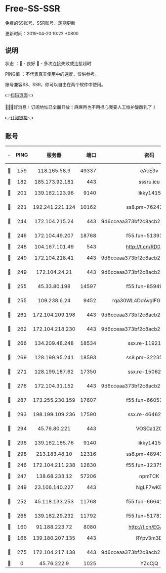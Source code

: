 # Free-SS-SSR

免费的SS账号、SSR账号，定期更新

更新时间：2019-04-20 10:22 +0800

## 说明

状态     ：🙂 - 良好 🙁 - 多次连接失败或连接超时

PING值   ：不代表真实使用中的速度，仅供参考。

账号兼容SS、SSR，你可以自由在两个软件中使用。

👉[扫码页面](https://liesauer.github.io/Free-SS-SSR/)👈

🎉🎉🎉好消息！订阅地址已全面开放！麻麻再也不用担心我要人工维护酸酸乳了！

👉[订阅链接](https://www.liesauer.net/yogurt/subscribe?ACCESS_TOKEN=DAYxR3mMaZAsaqUb)👈

## 账号

|-|PING|服务器|端口|密码|加密方式|区域|
|:----:|:----:|:-----:|-----:|:----:|:----:|:----:|
|🙂|159|118.165.58.9|49337|eAcE3v|chacha20-ietf|TW|
|🙂|182|185.173.92.181|443|sssru.icu|rc4-md5|RU|
|🙂|201|139.162.123.96|9140|likky1415|aes-256-cfb|JP|
|🙂|221|192.241.221.124|10162|ss8.pm-76247353|aes-256-cfb|US|
|🙂|244|172.104.215.24|443|9d6cceaa373bf2c8acb22e60b6a58be6|aes-256-cfb|US|
|🙂|246|172.104.49.207|18768|f55.fun-51393144|aes-256-cfb|SG|
|🙂|248|104.167.101.49|543|http://t.cn/RD0D7sx|rc4-md5|CA|
|🙂|249|172.104.218.41|443|9d6cceaa373bf2c8acb22e60b6a58be6|aes-256-cfb|US|
|🙂|249|172.104.24.21|443|9d6cceaa373bf2c8acb22e60b6a58be6|aes-256-cfb|US|
|🙂|255|45.33.80.198|14597|f55.fun-85949731|aes-256-cfb|US|
|🙂|255|109.238.6.24|9452|rqa30WL4DdAvgIFG6Fs3znzTa|aes-256-cfb|FR|
|🙂|261|172.104.209.198|443|9d6cceaa373bf2c8acb22e60b6a58be6|aes-256-cfb|US|
|🙂|262|172.104.218.230|443|9d6cceaa373bf2c8acb22e60b6a58be6|aes-256-cfb|US|
|🙂|266|134.209.48.248|18534|ssx.re-11921938|aes-256-cfb|US|
|🙂|269|128.199.95.241|18593|ss8.pm-32235204|aes-256-cfb|SG|
|🙂|271|128.199.187.62|17350|ssx.re-15062538|aes-256-cfb|SG|
|🙂|276|172.104.31.152|443|9d6cceaa373bf2c8acb22e60b6a58be6|aes-256-cfb|US|
|🙂|287|173.255.230.159|17607|f55.fun-66057870|aes-256-cfb|US|
|🙂|293|198.199.109.236|17590|ssx.re-46462767|aes-256-cfb|US|
|🙂|294|45.76.80.221|443|VOSCa1ZG|aes-256-cfb|DE|
|🙂|298|139.162.185.76|9140|likky1415|aes-256-cfb|DE|
|🙂|298|213.183.48.10|12316|ss8.pm-48941717|rc4-md5|RU|
|🙂|246|172.104.211.238|12830|f55.fun-12375004|aes-256-cfb|US|
|🙂|247|138.68.233.12|57206|npmTCK|rc4-md5|US|
|🙂|249|23.106.140.227|443|NgLF7wKB|aes-256-cfb|US|
|🙂|252|45.118.133.253|11768|f55.fun-66641125|aes-256-cfb|SG|
|🙂|265|139.162.29.232|11792|f55.fun-51781250|aes-256-cfb|SG|
|🙁|160|91.188.223.72|8080|http://t.cn/EGJIyrl|rc4-md5|RU|
|🙁|166|139.180.207.135|443|RYpv3m3D|aes-256-cfb|JP|
|🙁|275|172.104.217.138|443|9d6cceaa373bf2c8acb22e60b6a58be6|aes-256-cfb|US|
|🙁|0|45.76.222.9|1025|YZcCjQ|rc4-md5|JP|
